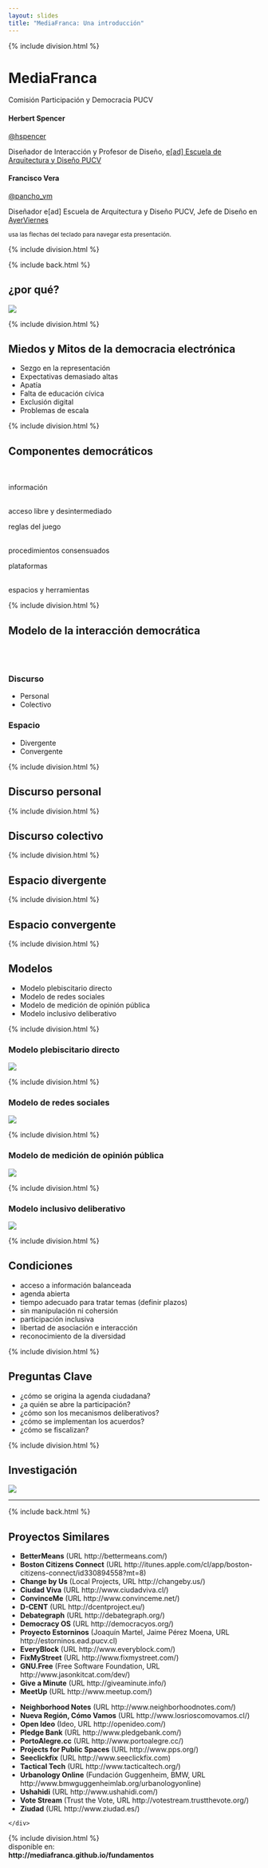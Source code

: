 ```yaml
---
layout: slides
title: "MediaFranca: Una introducción"
---
```

<!-- This space is intentionally left blank -->
{% include division.html %}
<div class='container tcenter'>
	<h1 class='jumbo'>MediaFranca</h1>
	<p class='bold'>Comisión Participación y Democracia PUCV</p>
	<div class='row'>
	<div class='bio col-md-4 col-md-offset-2'>
		<h4>Herbert Spencer</h4>
		<span class='label label-primary'><a href="http://twitter.com/hspencer"><i class='fa fa-twitter'></i> @hspencer</a></span>
		<p>Diseñador de Interacción y Profesor de Diseño, <a href="http://www.ead.pucv.cl">e[ad] Escuela de Arquitectura y Diseño PUCV</a></p>
	</div>
	<div class='col-md-4 bio'>
		<h4>Francisco Vera</h4>
		<span class='label label-primary'><a href="http://twitter.com/pancho_vm"><i class='fa fa-twitter'></i> @pancho_vm</a></span>
		<p>Diseñador e[ad] Escuela de Arquitectura y Diseño PUCV, Jefe de Diseño en <a href="http://www.ayerviernes.com">AyerViernes</a></p>
	</div>
</div>
	<small class='blue'>
		<i class='fa fa-keyboard-o fa-2x'></i> usa las flechas del teclado <i class="fa fa-arrow-left"></i> <i class="fa fa-arrow-right"></i> para navegar esta presentación.
	</small>
</div>

{% include division.html %}


<div class='bk bk-black'>{% include back.html %}
	<div class="container">
		<h2 class='title'>¿por qué?</h2>
		<img class='illustration' src="{{ site.baseurl }}/images/meta-diseno.svg">
	</div>
</div>

{% include division.html %}

<div class='container'>
	<!-- la motivaciones -->
	<h2 class='title'>Miedos y Mitos de la democracia electrónica</h2>
	<ul>
		<li>Sezgo en la representación</li>
		<li>Expectativas demasiado altas</li>
		<li>Apatía</li>
		<li>Falta de educación cívica</li>
		<li>Exclusión digital</li>
		<li>Problemas de escala</li>
	</ul>
</div>

{% include division.html %}

<div class='bk bk-white'>
	<div class='container'>
		<!-- marco teórico general: modelo mediafranca -->
		<h2 class='title tcenter'>Componentes democráticos</h2>
		<br><br>
		<div class='row '>
			<div class='col-sm-4 tcenter'>
				<div class='circle'>información</div>
				<br>
				<p>acceso libre y desintermediado</p>
			</div>
			<div class='col-sm-4 tcenter'>
				<div class='circle'>reglas del juego</div>
				<br>
				<p>procedimientos consensuados</p>
			</div>
			<div class='col-sm-4 tcenter'>
				<div class='circle'>plataformas</div>
				<br>
				<p>espacios y herramientas</p>
			</div>
		</div>
	</div>
</div>

{% include division.html %}

<div class='bk bk-white'>
	<div class='container'>
		<h2 class='title tcenter'>Modelo de la interacción democrática</h2>
		<br><br>
		<div class='row '>
			<div class='col-sm-6'>
				<h3 class='title'>Discurso</h3>
				<ul>
					<li>Personal</li>
					<li>Colectivo</li>
				</ul>
			</div>
			<div class='col-sm-6'>
				<h3 class='title'>Espacio</h3>
				<ul>
					<li>Divergente</li>
					<li>Convergente</li>
				</ul>
			</div>
		</div>
	</div>
</div>

{% include division.html %}

<div class='container'>
	<h2 class='title tcenter'>Discurso personal</h2>
</div>

{% include division.html %}

<div class='container'>
	<h2 class='title tcenter'>Discurso colectivo</h2>
</div>

{% include division.html %}

<div class='container'>
	<h2 class='title tcenter'>Espacio divergente</h2>
</div>

{% include division.html %}

<div class='container'>
	<h2 class='title tcenter'>Espacio convergente</h2>
</div>

{% include division.html %}

<div class='container'>
	<h2 class='title'>Modelos</h2>
	<ul>
		<li>Modelo plebiscitario directo</li>
		<li>Modelo de redes sociales</li>
		<li>Modelo de medición de opinión pública</li>
		<li>Modelo inclusivo deliberativo</li>
	</ul>
</div>

{% include division.html %}

<div class='container'>
	<h3 class='title tcenter'>Modelo plebiscitario directo</h3>
	<img class='illustration' src="{{ site.baseurl }}/images/modelo-democracia-m1.svg">
</div>

{% include division.html %}

<div class='container'>
	<h3 class='title tcenter'>Modelo de redes sociales</h3>
	<img class='illustration' src="{{ site.baseurl }}/images/modelo-democracia-m2.svg">
</div>

{% include division.html %}

<div class='container'>
	<h3 class='title tcenter'>Modelo de medición de opinión pública</h3>
	<img class='illustration' src="{{ site.baseurl }}/images/modelo-democracia-m3.svg">
</div>

{% include division.html %}

<div class='container'>
	<h3 class='title tcenter'>Modelo inclusivo deliberativo</h3>
	<img class='illustration' src="{{ site.baseurl }}/images/modelo-democracia-m4.svg">
</div>

{% include division.html %}

<div class='container'>
<h2 class='title'>Condiciones</h2>
	<ul>
		<li>acceso a información balanceada</li>
		<li>agenda abierta</li>
		<li>tiempo adecuado para tratar temas (definir plazos)</li>
		<li>sin manipulación ni cohersión</li>
		<li>participación inclusiva</li>
		<li>libertad de asociación e interacción</li>
		<li>reconocimiento de la diversidad</li>
	</ul>
</div>

{% include division.html %}

<div class='container'>
<h2 class='title'>Preguntas Clave</h2>
	<ul>
		<li>¿cómo se origina la agenda ciudadana?</li>
		<li>¿a quién se abre la participación?</li>
		<li>¿cómo son los mecanismos deliberativos?</li>
		<li>¿cómo se implementan los acuerdos?</li>
		<li>¿cómo se fiscalizan?</li>
	</ul>
</div>

{% include division.html %}

<div class='bk bk-white'>
	<div class='container h90'>
		<h2 class='title tcenter'>Investigación</h2>
		<img src="{{ site.baseurl }}/images/mapa-agrupacion.svg">
	</div>
</div>

----

<div class='bk bk-white'>
	{% include back.html %}
	<div class='container h90'>
		<h2 class='title'>Proyectos Similares</h2>
		<div class="row">
			<div class="col-md-6">
				<ul class='small'>
					<li><strong>BetterMeans</strong> (URL http://bettermeans.com/)</li>
					<li><strong>Boston Citizens Connect</strong> (URL http://itunes.apple.com/cl/app/boston-citizens-connect/id330894558?mt=8)</li>
					<li><strong>Change by Us</strong> (Local Projects, URL http://changeby.us/)</li>
					<li><strong>Ciudad Viva</strong> (URL http://www.ciudadviva.cl/)</li>
					<li><strong>ConvinceMe</strong> (URL http://www.convinceme.net/)</li>
					<li><strong>D-CENT</strong> (URL http://dcentproject.eu/)</li>
					<li><strong>Debategraph</strong> (URL http://debategraph.org/)</li>
					<li><strong>Democracy OS</strong> (URL http://democracyos.org/)</li>
					<li><strong>Proyecto Estorninos</strong> (Joaquín Martel, Jaime Pérez Moena, URL http://estorninos.ead.pucv.cl)</li>
					<li><strong>EveryBlock</strong> (URL http://www.everyblock.com/)</li>
					<li><strong>FixMyStreet</strong> (URL http://www.fixmystreet.com/)</li>
					<li><strong>GNU.Free</strong> (Free Software Foundation, URL http://www.jasonkitcat.com/dev/)</li>
					<li><strong>Give a Minute</strong> (URL http://giveaminute.info/)</li>
					<li><strong>MeetUp</strong> (URL http://www.meetup.com/)</li>
		</ul></div>
			<div class="col-md-6">
				<ul class='small'>
					<li><strong>Neighborhood Notes</strong> (URL http://www.neighborhoodnotes.com/)</li>
					<li><strong>Nueva Región, Cómo Vamos</strong> (URL http://www.losrioscomovamos.cl/)</li>
					<li><strong>Open Ideo</strong> (Ideo, URL http://openideo.com/)</li>
					<li><strong>Pledge Bank</strong> (URL http://www.pledgebank.com/)</li>
					<li><strong>PortoAlegre.cc</strong> (URL http://www.portoalegre.cc/)</li>
					<li><strong>Projects for Public Spaces</strong> (URL http://www.pps.org/)</li>
					<li><strong>Seeclickfix</strong> (URL http://www.seeclickfix.com)</li>
					<li><strong>Tactical Tech</strong> (URL http://www.tacticaltech.org/)</li>
					<li><strong>Urbanology Online</strong> (Fundación Guggenheim, BMW, URL http://www.bmwguggenheimlab.org/urbanologyonline)</li>
					<li><strong>Ushahidi</strong> (URL http://www.ushahidi.com/)</li>
					<li><strong>Vote Stream</strong> (Trust the Vote, URL http://votestream.trustthevote.org/)</li>
					<li><strong>Ziudad</strong> (URL http://www.ziudad.es/)</li>
				</ul>
			</div>
		</div>

	</div>
</div>
{% include division.html %}

<div class='bk bk-black'>
	<div class='container'>
		<div class='vcenter'>
			<div class='tcenter w100'>
				disponible en:<br>
				<strong>http://mediafranca.github.io/fundamentos</strong>
			</div>
		</div >
</div>	

</div>
